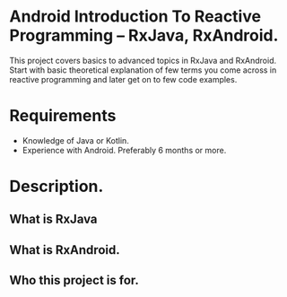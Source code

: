 # Android Introduction To Reactive Programming – RxJava, RxAndroid.
This project covers basics to advanced topics in RxJava and RxAndroid. Start with basic theoretical explanation of few terms you come across in reactive programming and later get on to few code examples.
# Requirements
* Knowledge of Java or Kotlin.
* Experience with Android. Preferably 6 months or more.
# Description.
## What is RxJava
## What is RxAndroid.
## Who this project is for.

